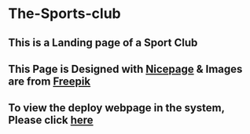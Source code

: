 # The-Sports-club

## This is a Landing page of a Sport Club
## This Page is Designed with [Nicepage](https://nicepage.com/) & Images are from [Freepik](https://www.freepik.com/)

## To view the deploy webpage in the system, Please click [here](https://dud3-droid.github.io/The-Sports-club/)